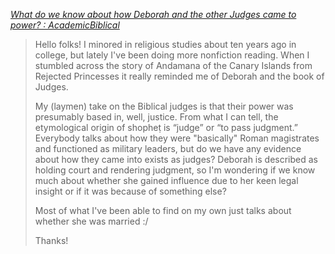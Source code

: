 <cite>[What do we know about how Deborah and the other Judges came to power? : AcademicBiblical](https://www.reddit.com/r/AcademicBiblical/comments/pdklpr/what_do_we_know_about_how_deborah_and_the_other/)</cite>

> Hello folks! I minored in religious studies about ten years ago in college, but lately I've been doing more nonfiction reading. When I stumbled across the story of Andamana of the Canary Islands from Rejected Princesses it really reminded me of Deborah and the book of Judges.
>
> My (laymen) take on the Biblical judges is that their power was presumably based in, well, justice. From what I can tell, the etymological origin of shopheṭ is “judge” or “to pass judgment.” Everybody talks about how they were "basically" Roman magistrates and functioned as military leaders, but do we have any evidence about how they came into exists as judges? Deborah is described as holding court and rendering judgment, so I'm wondering if we know much about whether she gained influence due to her keen legal insight or if it was because of something else?
> 
> Most of what I've been able to find on my own just talks about whether she was married :/
> 
> Thanks!